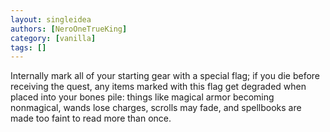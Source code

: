 ```yaml
---
layout: singleidea
authors: [NeroOneTrueKing]
category: [vanilla]
tags: []
---
```

Internally mark all of your starting gear with a special flag; if you die before receiving the quest, any items marked with this flag get degraded when placed into your bones pile: things like magical armor becoming nonmagical, wands lose charges, scrolls may fade, and spellbooks are made too faint to read more than once.
